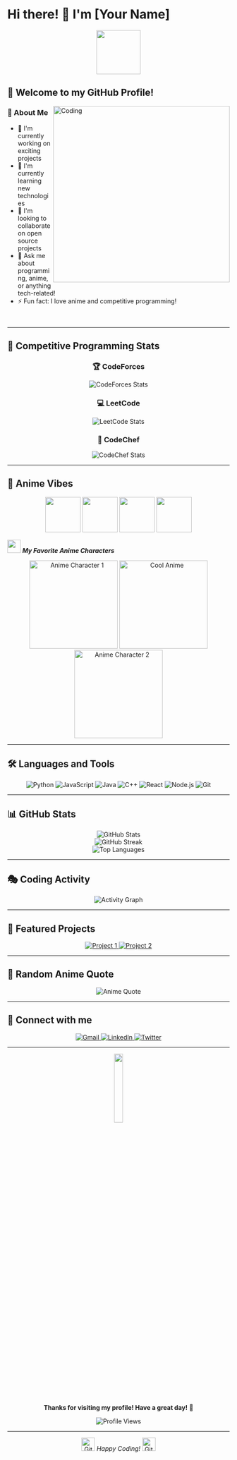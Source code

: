 # Hi there! 👋 I'm [Your Name]

<div align="center">
  <img src="https://media.giphy.com/media/M9gbBd9nbDrOTu1Mqx/giphy.gif" width="100"/>
</div>

## 🎌 Welcome to my GitHub Profile! 

<img align="right" alt="Coding" width="400" src="https://cdn.dribbble.com/users/1162077/screenshots/3848914/programmer.gif">

### 🌸 About Me
- 🔭 I'm currently working on exciting projects
- 🌱 I'm currently learning new technologies
- 👯 I'm looking to collaborate on open source projects
- 💬 Ask me about programming, anime, or anything tech-related!
- ⚡ Fun fact: I love anime and competitive programming!

<br clear="right"/>

---

## 🎯 Competitive Programming Stats

<div align="center">

### 🏆 CodeForces
<img src="https://codeforces-readme-stats.vercel.app/api/card?username=Shreeya_sriv12&theme=anime" alt="CodeForces Stats"/>

### 💻 LeetCode
<img src="https://leetcard.jacoblin.cool/shreeyasriv12?theme=unicorn&font=Noto%20Sans%20JP" alt="LeetCode Stats"/>

### 🍳 CodeChef
<img src="https://codechef-readme-stats.vercel.app/api/card?username=troop_eagle_85&theme=anime" alt="CodeChef Stats"/>

</div>

---

## 🎨 Anime Vibes

<div align="center">
  <img src="https://media.giphy.com/media/du3J3cXyzhj75IOgvA/giphy.gif" width="80">
  <img src="https://media.giphy.com/media/QssGEmpkyEOhBCb7e1/giphy.gif" width="80">
  <img src="https://media.giphy.com/media/LnQjpWaON8nhr21vNW/giphy.gif" width="80">
  <img src="https://media.giphy.com/media/WhCM73NX6Mp6RqaYgN/giphy.gif" width="80">
</div>

<img src="https://media.giphy.com/media/iY8CRBdQXODJSCERIr/giphy.gif" width="30px">&nbsp;***My Favorite Anime Characters***

<div align="center">
  <img src="https://media.giphy.com/media/krkrHAEodHgzP72rTI/giphy.gif" width="200" alt="Anime Character 1"/>
  <img src="https://media.giphy.com/media/7NoNw4pMNTvgc/giphy.gif" width="200" alt="Cool Anime"/>
  <img src="https://media.giphy.com/media/LmNwrBhejkK9EFP504/giphy.gif" width="200" alt="Anime Character 2"/>
</div>

---

## 🛠️ Languages and Tools

<div align="center">
  
![Python](https://img.shields.io/badge/Python-3776AB?style=for-the-badge&logo=python&logoColor=white)
![JavaScript](https://img.shields.io/badge/JavaScript-F7DF1E?style=for-the-badge&logo=javascript&logoColor=black)
![Java](https://img.shields.io/badge/Java-ED8B00?style=for-the-badge&logo=java&logoColor=white)
![C++](https://img.shields.io/badge/C++-00599C?style=for-the-badge&logo=c%2B%2B&logoColor=white)
![React](https://img.shields.io/badge/React-20232A?style=for-the-badge&logo=react&logoColor=61DAFB)
![Node.js](https://img.shields.io/badge/Node.js-43853D?style=for-the-badge&logo=node.js&logoColor=white)
![Git](https://img.shields.io/badge/GIT-E44C30?style=for-the-badge&logo=git&logoColor=white)

</div>

---

## 📊 GitHub Stats

<div align="center">
  <img src="https://github-readme-stats.vercel.app/api?username=YourGitHubUsername&show_icons=true&theme=radical" alt="GitHub Stats" />
</div>

<div align="center">
  <img src="https://github-readme-streak-stats.herokuapp.com/?user=YourGitHubUsername&theme=radical" alt="GitHub Streak" />
</div>

<div align="center">
  <img src="https://github-readme-stats.vercel.app/api/top-langs/?username=YourGitHubUsername&layout=compact&theme=radical" alt="Top Languages" />
</div>

---

## 🎭 Coding Activity

<div align="center">
  <img src="https://github-readme-activity-graph.vercel.app/graph?username=YourGitHubUsername&theme=tokyo-night" alt="Activity Graph" />
</div>

---

## 🌟 Featured Projects

<div align="center">
  <a href="https://github.com/YourGitHubUsername/project1">
    <img src="https://github-readme-stats.vercel.app/api/pin/?username=YourGitHubUsername&repo=project1&theme=radical" alt="Project 1" />
  </a>
  <a href="https://github.com/YourGitHubUsername/project2">
    <img src="https://github-readme-stats.vercel.app/api/pin/?username=YourGitHubUsername&repo=project2&theme=radical" alt="Project 2" />
  </a>
</div>

---

## 🎌 Random Anime Quote

<div align="center">
  <img src="https://animechan.vercel.app/api/random" alt="Anime Quote" />
</div>

---

## 🤝 Connect with me

<div align="center">
  <a href="mailto:your.email@gmail.com">
    <img src="https://img.shields.io/badge/Gmail-D14836?style=for-the-badge&logo=gmail&logoColor=white" alt="Gmail"/>
  </a>
  <a href="https://linkedin.com/in/yourprofile">
    <img src="https://img.shields.io/badge/LinkedIn-0077B5?style=for-the-badge&logo=linkedin&logoColor=white" alt="LinkedIn"/>
  </a>
  <a href="https://twitter.com/yourhandle">
    <img src="https://img.shields.io/badge/Twitter-1DA1F2?style=for-the-badge&logo=twitter&logoColor=white" alt="Twitter"/>
  </a>
</div>

---

<div align="center">
  <img src="https://media.giphy.com/media/jpVnC65DmYeyRL4LHS/giphy.gif" width="20%">
  
  **Thanks for visiting my profile! Have a great day!** 🌟
  
  <img src="https://komarev.com/ghpvc/?username=YourGitHubUsername&label=Profile%20views&color=0e75b6&style=flat" alt="Profile Views" />
</div>

---

<div align="center">
  <img src="https://media.giphy.com/media/W5eoZHPpUx9sapR0eu/giphy.gif" width="30px" alt="Git"/>
  <i>Happy Coding!</i>
  <img src="https://media.giphy.com/media/W5eoZHPpUx9sapR0eu/giphy.gif" width="30px" alt="Git"/>
</div>
